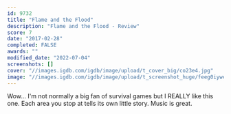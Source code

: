 ```yaml
---
id: 9732
title: "Flame and the Flood"
description: "Flame and the Flood - Review"
score: 7
date: "2017-02-28"
completed: FALSE
awards: ""
modified_date: "2022-07-04"
screenshots: []
cover: "//images.igdb.com/igdb/image/upload/t_cover_big/co23e4.jpg"
image: "//images.igdb.com/igdb/image/upload/t_screenshot_huge/feeg0iywe2g64cs5dbhc.jpg"
---
```

Wow... I'm not normally a big fan of survival games but I REALLY like this one. Each area you stop at tells its own little story. Music is great.